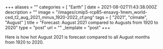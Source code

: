 +++
aliases = ""
categories = [ "Earth" ]
date = 2021-08-02T11:43:38.000Z
description = ""
image = "/images/cmip5-rcp85-ensavg-1mem_world-ced_t2_aug_2021_minus_1920-2022_cf.png"
tags = [ "2021", "climate", "August" ]
title = "Forecast: August 2021 compared to Augusts from 1920 to 2020"
type = "post"
url = ""
_template = "post"
+++

Here is how hot August 2021 is forecast compared to all August months from 1920 to 2020.

